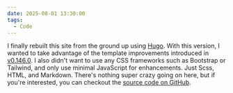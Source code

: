 ```yaml
---
date: 2025-08-01 13:30:00
tags:
  - Code
---
```


I finally rebuilt this site from the ground up using [Hugo](https://gohugo.io/). With this version, I wanted to take advantage of the template improvements introduced in [v0.146.0](https://gohugo.io/templates/new-templatesystem-overview/). I also didn't want to use any CSS frameworks such as Bootstrap or Tailwind, and only use minimal JavaScript for enhancements. Just Scss, HTML, and Markdown. There's nothing super crazy going on here, but if you're interested, you can checkout the [source code on GitHub](https://github.com/squidfingers/squidfingers.github.io).
